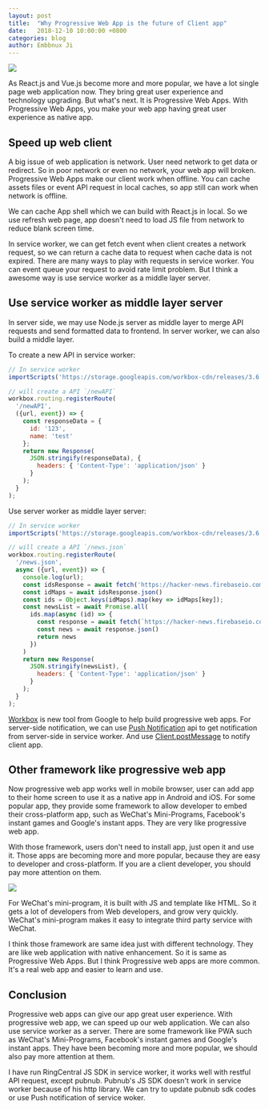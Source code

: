 ```yaml
---
layout: post
title:  "Why Progressive Web App is the future of Client app"
date:   2018-12-10 10:00:00 +0800
categories: blog
author: Embbnux Ji
---
```


![ ](https://cdn-images-1.medium.com/max/1600/1*wf0nzvLDFABh3X60lgOQdw.png)

As React.js and Vue.js become more and more popular, we have a lot single page web application now. They bring great user experience and technology upgrading. But what's next. It is Progressive Web Apps. With Progressive Web Apps, you make your web app having great user experience as native app.

## Speed up web client

A big issue of web application is network. User need network to get data or redirect. So in poor network or even no network, your web app will broken. Progressive Web Apps make our client work when offline. You can cache assets files or event API request in local caches, so app still can work when network is offline.

We can cache App shell which we can build with React.js in local. So we use refresh web page, app doesn't need to load JS file from network to reduce blank screen time.

In service worker, we can get fetch event when client creates a network request, so we can return a cache data to request when cache data is not expired. There are many ways to play with requests in service worker. You can event queue your request to avoid rate limit problem. But I think a awesome way is use service worker as a middle layer server.

## Use service worker as middle layer server

In server side, we may use Node.js server as middle layer to merge API requests and send formatted data to frontend. In server worker, we can also build a middle layer.

To create a new API in service worker:

```js
// In service worker
importScripts('https://storage.googleapis.com/workbox-cdn/releases/3.6.1/workbox-sw.js');

// will create a API `/newAPI`
workbox.routing.registerRoute(
  '/newAPI',
  ({url, event}) => {
    const responseData = {
      id: '123',
      name: 'test'
    };
    return new Response(
      JSON.stringify(responseData), {
        headers: { 'Content-Type': 'application/json' }
      }
    );
  }
);
```

Use server worker as middle layer server:

```js
// In service worker
importScripts('https://storage.googleapis.com/workbox-cdn/releases/3.6.1/workbox-sw.js');

// will create a API `/news.json`
workbox.routing.registerRoute(
  '/news.json',
  async ({url, event}) => {
    console.log(url);
    const idsResponse = await fetch('https://hacker-news.firebaseio.com/v0/topstories.json?orderBy=%22$key%22&startAt=%220%22&endAt=%225%22')
    const idMaps = await idsResponse.json()
    const ids = Object.keys(idMaps).map(key => idMaps[key]);
    const newsList = await Promise.all(
      ids.map(async (id) => {
        const response = await fetch(`https://hacker-news.firebaseio.com/v0/item/${id}.json`)
        const news = await response.json()
        return news
      })
    )
    return new Response(
      JSON.stringify(newsList), {
        headers: { 'Content-Type': 'application/json' }
      }
    );
  }
);
```

[Workbox](https://developers.google.com/web/tools/workbox/) is new tool from Google to help build progressive web apps.
For server-side notification, we can use [Push Notification](https://developers.google.com/web/ilt/pwa/introduction-to-push-notifications) api to get notification from server-side in service worker. And use [Client.postMessage](https://developer.mozilla.org/en-US/docs/Web/API/Client/postMessage) to notify client app.

## Other framework like progressive web app

Now progressive web app works well in mobile browser, user can add app to their home screen to use it as a native app in Android and iOS. For some popular app, they provide some framework to allow developer to embed their cross-platform app, such as WeChat's Mini-Programs, Facebook's instant games and Google's instant apps. They are very like progressive web app. 

With those framework, users don't need to install app, just open it and use it. Those apps are becoming more and more popular, because they are easy to developer and cross-platform. If you are a client developer, you should pay more attention on them.

![ ](https://cdn-images-1.medium.com/max/1600/1*h_D5wqHdJjsDIVLkbDqLNQ.jpeg)

For WeChat's mini-program, it is built with JS and template like HTML. So it gets a lot of developers from Web developers, and grow very quickly. WeChat's mini-program makes it easy to integrate third party service with WeChat.

I think those framework are same idea  just with different technology. They are like web application with native enhancement. So it is same as Progressive Web Apps. But I think Progressive web apps are more common. It's a real web app and easier to learn and use.

## Conclusion

Progressive web apps can give our app great user experience. With progressive web app, we can speed up our web application. We can also use service worker as a server. There are some framework like PWA such as WeChat's Mini-Programs, Facebook's instant games and Google's instant apps. They have been becoming more and more popular, we should also pay more attention at them.

I have run RingCentral JS SDK in service worker, it works well with restful API request, except pubnub. Pubnub's JS SDK doesn't work in service worker because of his http library. We can try to update pubnub sdk codes or use Push notification of service woker.



